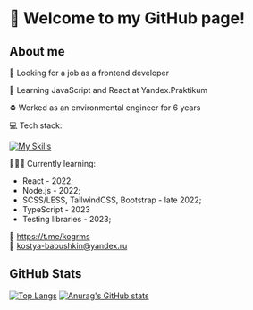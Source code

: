 # 👋 Welcome to my GitHub page!
## About me
🔎 Looking for a job as a frontend developer

🌱 Learning JavaScript and React at Yandex.Praktikum

♻️ Worked as an environmental engineer for 6 years

💻 Tech stack:

[![My Skills](https://skillicons.dev/icons?i=js,html,css,sass,webpack,git,figma)](https://skillicons.dev)

👩🏻‍🎓 Currently learning:
* React - 2022;
* Node.js - 2022;
* SCSS/LESS, TailwindCSS, Bootstrap - late 2022;
* TypeScript - 2023
* Testing libraries - 2023;

📱 https://t.me/kogrms  
📧 kostya-babushkin@yandex.ru

## GitHub Stats
[![Top Langs](https://github-readme-stats.vercel.app/api/top-langs/?username=kogrms&layout=compact&theme=vue-dark)](https://github.com/kogrms/github-readme-stats)
[![Anurag's GitHub stats](https://github-readme-stats.vercel.app/api?username=kogrms&show_icons=true&theme=vue-dark)](https://github.com/kogrms/github-readme-stats)  
